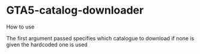 # GTA5-catalog-downloader
How to use

The first argument passed specifies which catalogue to download
if none is given the hardcoded one is used
